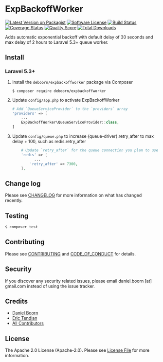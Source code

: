 # ExpBackoffWorker

[![Latest Version on Packagist][ico-version]][link-packagist]
[![Software License][ico-license]](LICENSE)
[![Build Status][ico-travis]][link-travis]
[![Coverage Status][ico-scrutinizer]][link-scrutinizer]
[![Quality Score][ico-code-quality]][link-code-quality]
[![Total Downloads][ico-downloads]][link-downloads]

Adds automatic exponential backoff with default delay of 30 seconds and max delay of 2 hours to Laravel 5.3+ queue worker.

## Install

### Laravel 5.3+

1.  Install the `deboorn/expbackoffworker` package via Composer

    ```shell
    $ composer require deboorn/expbackoffworker
    ```

2. Update `config/app.php` to activate ExpBackoffWorker

    ```php
    # Add `QueueServiceProvider` to the `providers` array
    'providers' => [
        ...
        ExpBackoffWorker\QueueServiceProvider::class,
    ]
    ```

3. Update `config/queue.php` to increase {queue-driver}.retry_after to max delay + 100, such as redis.retry_after

    ```php
        # Update `retry_after` for the queue connection you plan to use
        'redis' => [
              ...
            'retry_after' => 7300,
        ],
    ```

## Change log

Please see [CHANGELOG](CHANGELOG.md) for more information on what has changed recently.

## Testing

``` bash
$ composer test
```

## Contributing

Please see [CONTRIBUTING](CONTRIBUTING.md) and [CODE_OF_CONDUCT](CODE_OF_CONDUCT.md) for details.

## Security

If you discover any security related issues, please email daniel.boorn [at] gmail.com instead of using the issue tracker.

## Credits

- [Daniel Boorn][link-author]
- [Eric Tendian][link-contributor]
- [All Contributors][link-contributors]

## License

The Apache 2.0 License (Apache-2.0). Please see [License File](LICENSE) for more information.

[ico-version]: https://img.shields.io/packagist/v/deboorn/expbackoffworker.svg?style=flat-square
[ico-license]: https://img.shields.io/github/license/deboorn/expbackoffworker.svg?style=flat-square
[ico-travis]: https://img.shields.io/travis/deboorn/expbackoffworker/master.svg?style=flat-square
[ico-scrutinizer]: https://img.shields.io/scrutinizer/coverage/g/deboorn/expbackoffworker.svg?style=flat-square
[ico-code-quality]: https://img.shields.io/scrutinizer/g/deboorn/expbackoffworker.svg?style=flat-square
[ico-downloads]: https://img.shields.io/packagist/dt/deboorn/expbackoffworker.svg?style=flat-square

[link-packagist]: https://packagist.org/packages/deboorn/expbackoffworker
[link-travis]: https://travis-ci.org/deboorn/expbackoffworker
[link-scrutinizer]: https://scrutinizer-ci.com/g/deboorn/expbackoffworker/code-structure
[link-code-quality]: https://scrutinizer-ci.com/g/deboorn/expbackoffworker
[link-downloads]: https://packagist.org/packages/deboorn/expbackoffworker
[link-author]: https://github.com/deboorn
[link-contributor]: https://github.com/EricTendian
[link-contributors]: ../../contributors
